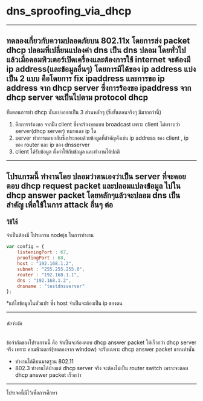 # dns_sproofing_via_dhcp
------
ทดลองเกี่ยวกับความปลอดภัยบน 802.11x โดยการส่ง packet dhcp ปลอมที่เปลี่ยนแปลงค่า dns เป็น dns ปลอม
โดยทั่วไปแล้วเมื่อคอมพิวเตอร์เปิดเครื่องและต้องการใช้ internet จะต้องมี ip address(และข้อมูลอื่นๆ) โดยการมีได้ของ ip address แบ่งเป็น 2 แบบ
คือโดยการ fix ipaddress และการขอ ip address จาก dhcp server ซึ่งการร้องขอ ipaddress จาก dhcp server จะเป็นไปตาม
protocol dhcp
------
ขั้นตอนการทำ dhcp นั้นแบ่งออกเป็น 3 ส่วนหลักๆ (ซึ่งขั้นตอนจริงๆ มีมากกว่านี้)
1. คือการรร้องขอ จากฝั่ง client ซึ่งจะร้องขอแบบ broadcast เพราะ client ไม่ทราบว่า server(dhcp server) หมายเลข ip ใด
2. server ทำการตอบกลับซึ่งประกอบด้วยข้อมูลที่สำคัญดังเช่น ip address ของ client , ip ของ router และ ip ของ dnsserver
3. client ได้รับข้อมูล ตั้งค่าให้กับข้อมูล และทำงานได้ปกติ
------
โปรแกรมนี้ ทำงานโดย ปลอมว่าตนเองว่าเป็น server ที่จะคอยตอบ dhcp request packet และปลอมแปลงข้อมูล ไปใน dhcp answer packet 
โดยหลักๆแล้วจะปลอม dns เป็นสำคัญ เพื่อใช้ในการ attack อื่นๆ ต่อ
------
### วิธีใช้
จำเป็นต้องมี โปรแกรม nodejs ในการทำงาน
```javascript
var config = {
    listeningPort : 67,
    proofingPort : 68,
    host : "192.168.1.2",
    subnet : "255.255.255.0",
    router : "192.168.1.1",
    dns : "192.168.1.2",
    dnsname : "testdnsserver"
};
```
*แก้ไขข้อมูลในตัวแปร ซึ่ง host จำเป็นจะต้องเป็น ip ของตน

------
###### ข้อจำกัด
ข้อจำกัดของโปรแกรมนี้ คือ จำเป็นจะต้องตอบ dhcp answer packet ให้เร็วกว่า dhcp server จริง เพราะ คอมพิวเตอร์(ทดลองจาก window) จะรับเฉพาะ 
dhcp answer packet แรกเท่านั้น
- ทำงานได้ดีบนมาตฐาน 802.11
- 802.3 ทำงานได้บ้างแต่ dhcp server จริง จะต้องไม่เป็น router switch เพราะจะตอบ dhcp answer packet เร็วกว่า
------
โปรเจคนี้มีไว้เพื่อการศึกษา
